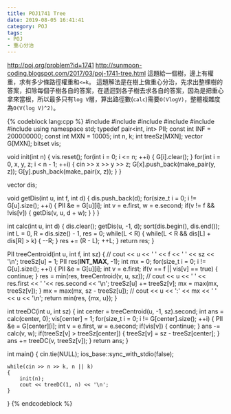 ```yaml
---
title: POJ1741 Tree
date: 2019-08-05 16:41:41
category: POJ
tags:
- POJ
- 重心分治
---
```

http://poj.org/problem?id=1741
http://sunmoon-coding.blogspot.com/2017/03/poj-1741-tree.html
這題給一個樹，邊上有權重，求有多少條路徑權重和`<=k`。
這題解法是在樹上做重心分治，先求出整棵樹的答案，扣除每個子樹各自的答案，在遞迴到各子樹去求各自的答案，因為是把重心拿來當根，所以最多只有`log V`層，算出路徑數(`calc`)需要`O(VlogV)`，整體複雜度為`O(V(log V)^2)`。

{% codeblock lang:cpp %}
#include <iostream>
#include <vector>
#include <utility>
#include <bitset>
#include <algorithm>
#include <ctime>
using namespace std;
typedef pair<int, int> PII;
const int INF = 200000000;
const int MXN = 10005;
int n, k;
int treeSz[MXN];
vector<PII> G[MXN];
bitset<MXN> vis;

void init(int n)
{
    vis.reset();
    for(int i = 0; i <= n; ++i)
    {
        G[i].clear();
    }
    for(int i = 0, x, y, z; i < n - 1; ++i)
    {
        cin >> x >> y >> z;
        G[x].push_back(make_pair(y, z));
        G[y].push_back(make_pair(x, z));
    }
}

vector<int> dis;

void getDis(int u, int f, int d)
{
    dis.push_back(d);
    for(size_t i = 0; i != G[u].size(); ++i)
    {
        PII &e = G[u][i];
        int v = e.first, w = e.second;
        if(v != f && !vis[v])
        {
            getDis(v, u, d + w);
        }
    }
}

int calc(int u, int d)
{
    dis.clear();
    getDis(u, -1, d);
    sort(dis.begin(), dis.end());
    int L = 0, R = dis.size() - 1, res = 0;
    while(L < R)
    {
        while(L < R && dis[L] + dis[R] > k)
        {
            --R;
        }
        res += (R - L);
        ++L;
    }
    return res;
}

PII treeCentroid(int u, int f, int sz)
{
    // cout << u << ' ' << f << ' ' << sz << '\n';
    treeSz[u] = 1;
    PII res(__INT_MAX__, -1);
    int mx = 0;
    for(size_t i = 0; i != G[u].size(); ++i)
    {
        PII &e = G[u][i];
        int v = e.first;
        if(v == f || vis[v] == true)
        {
            continue;
        }
        res = min(res, treeCentroid(v, u, sz));
        // cout << u << ' ' << res.first << ' '<< res.second << '\n';
        treeSz[u] += treeSz[v];
        mx = max(mx, treeSz[v]);
    }
    mx = max(mx, sz - treeSz[u]);
    // cout << u << ':' << mx << ' ' << u << '\n';
    return min(res, {mx, u});
}

int treeDC(int u, int sz)
{
    int center = treeCentroid(u, -1, sz).second;
    int ans = calc(center, 0);
    vis[center] = 1;
    for(size_t i = 0; i != G[center].size(); ++i)
    {
        PII &e = G[center][i];
        int v = e.first, w = e.second;
        if(vis[v])
        {
            continue;
        }
        ans -= calc(v, w);
        if(treeSz[v] > treeSz[center])
        {
            treeSz[v] = sz - treeSz[center];
        }
        ans += treeDC(v, treeSz[v]);
    }
    return ans;
}

int main()
{
    cin.tie(NULL);
    ios_base::sync_with_stdio(false);
    
    while(cin >> n >> k, n || k)
    {
        init(n);
        cout << treeDC(1, n) << '\n';
    }
}
{% endcodeblock %}